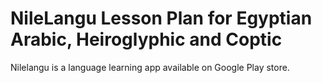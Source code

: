 # NileLangu Lesson Plan for Egyptian Arabic, Heiroglyphic and Coptic
Nilelangu is a language learning app available on Google Play store.

